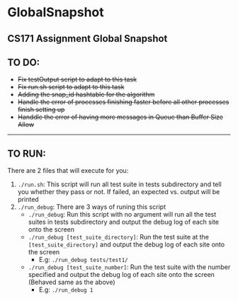 # GlobalSnapshot
CS171 Assignment Global Snapshot
---

## TO DO:
  * ~~Fix testOutput script to adapt to this task~~
  * ~~Fix run.sh script to adapt to this task~~
  * ~~Adding the snap_id hashtable for the algorithm~~
  * ~~Handle the error of processes finishing faster before all other processes finish setting up~~
  * ~~Handdle the error of having more messages in Queue than Buffer Size Allow~~

---

## TO RUN:
There are 2 files that will execute for you:
  1. `./run.sh`: This script will run all test suite in tests subdirectory and tell you whether they pass or not. If failed, an expected vs. output will be printed
  2. `./run_debug`: There are 3 ways of runing this script
     * `./run_debug`: Run this script with no argument will run all the test suites in tests subdirectory and output the debug log of each site onto the screen
     * `./run_debug [test_suite_directory]`: Run the test suite at the `[test_suite_directory]` and output the debug log of each site onto the screen
       * E.g: `./run_debug tests/test1/`
     * `./run_debug [test_suite_number]`: Run the test suite with the number specified and output the debug log of each site onto the screen (Behaved same as the above)
       * E.g: `./run_debug 1`